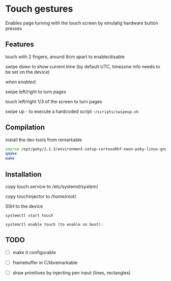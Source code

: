 # Touch gestures

Enables page turning with the touch screen by emulatig hardware button presses


## Features

touch with 2 fingers, around 8cm apart to enable/disable

swipe down to show current time (by default UTC, timezone info needs to be set on the device)

*when enabled*:

swipe left/right to turn pages

touch left/right 1/3 of the screen to turn pages

swipe up - to execute a hardcoded script `~/scripts/swipeup.sh`



## Compilation

install the dev tools from remarkable

```bash
source /opt/poky/2.1.3/environment-setup-cortexa9hf-neon-poky-linux-gnueabi
qmake
make
```


## Installation

copy touch.service to /etc/systemd/system/

copy touchinjector to /home/root/

SSH to the device

```
systemctl start touch

systemctl enable touch (to enable on boot).
```

## TODO
- [ ] make it configurable
- [ ] framebuffer in C/libremarkable
- [ ] draw primitives by injecting pen input (lines, rectangles)

